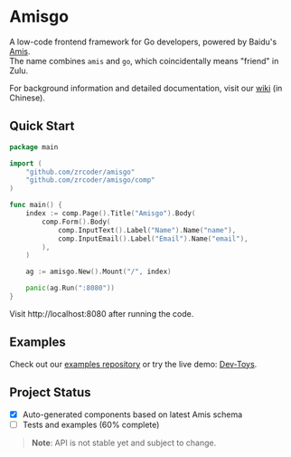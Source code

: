 # Amisgo

A low-code frontend framework for Go developers, powered by Baidu's [Amis](https://aisuda.bce.baidu.com/amis).  
The name combines `amis` and `go`, which coincidentally means "friend" in Zulu.

For background information and detailed documentation, visit our [wiki](https://github.com/zrcoder/amisgo/wiki) (in Chinese).

## Quick Start

```go
package main

import (
	"github.com/zrcoder/amisgo"
	"github.com/zrcoder/amisgo/comp"
)

func main() {
	index := comp.Page().Title("Amisgo").Body(
		comp.Form().Body(
			comp.InputText().Label("Name").Name("name"),
			comp.InputEmail().Label("Email").Name("email"),
		),
	)

	ag := amisgo.New().Mount("/", index)

	panic(ag.Run(":8080"))
}
```

Visit http://localhost:8080 after running the code.

## Examples

Check out our [examples repository](https://github.com/zrcoder/amisgo-examples) or try the live demo: [Dev-Toys](https://amisgo-examples.onrender.com).

## Project Status

- [x] Auto-generated components based on latest Amis schema
- [ ] Tests and examples (60% complete)

> **Note**: API is not stable yet and subject to change.
